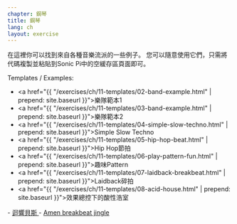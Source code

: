 ```yaml
---
chapter: 鋼琴
title: 鋼琴
lang: ch
layout: exercise
---
```


在這裡你可以找到來自各種音樂流派的一些例子。 您可以隨意使用它們，只需將代碼複製並粘貼到Sonic Pi中的空緩存區頁面即可。 

Templates / Examples:

- <a href="{{ "/exercises/ch/11-templates/02-band-example.html" | prepend: site.baseurl }}">樂隊範本1</a>
- <a href="{{ "/exercises/ch/11-templates/03-band-example.html" | prepend: site.baseurl }}">樂隊範本2</a>
- <a href="{{ "/exercises/ch/11-templates/04-simple-slow-techno.html" | prepend: site.baseurl }}">Simple Slow Techno</a>
- <a href="{{ "/exercises/ch/11-templates/05-hip-hop-beat.html" | prepend: site.baseurl }}">Hip Hop節拍</a>
- <a href="{{ "/exercises/ch/11-templates/06-play-pattern-fun.html" | prepend: site.baseurl }}">趣味Pattern</a>
- <a href="{{ "/exercises/ch/11-templates/07-laidback-breakbeat.html" | prepend: site.baseurl }}">Laidback碎拍</a>
- <a href="{{ "/exercises/ch/11-templates/08-acid-house.html" | prepend: site.baseurl }}">效果總控下的酸性浩室
</a>
- <a href="{{ "/exercises/ch/11-templates/09-dubstep-at-loop.html" | prepend: site.baseurl }}">迴響貝斯
</a>
- <a href="{{ "/exercises/ch/11-templates/10-amen-breakbeat-jingle.html" | prepend: site.baseurl }}">Amen breakbeat jingle</a>
